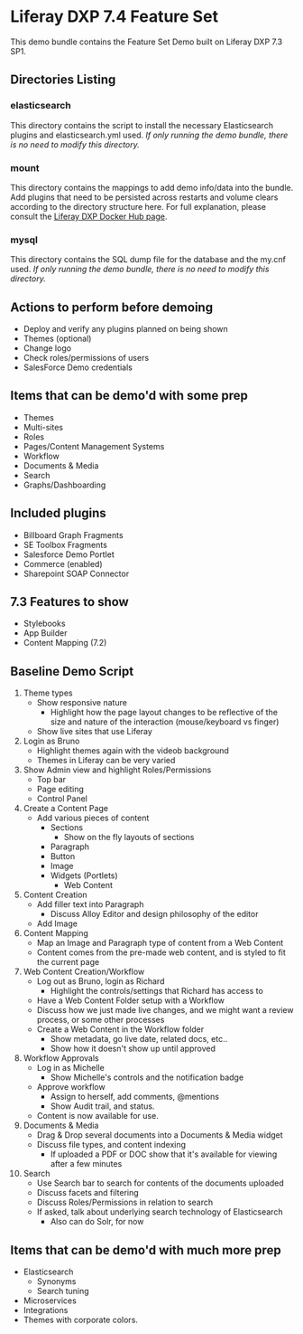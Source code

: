 # Liferay DXP 7.4 Feature Set
This demo bundle contains the Feature Set Demo built on Liferay DXP 7.3 SP1.

## Directories Listing
### elasticsearch
This directory contains the script to install the necessary Elasticsearch plugins and elasticsearch.yml used. *If only running the demo bundle, there is no need to modify this directory.*
### mount
This directory contains the mappings to add demo info/data into the bundle. Add plugins that need to be persisted across restarts and volume clears according to the directory structure here. For full explanation, please consult the [Liferay DXP Docker Hub page](https://hub.docker.com/r/liferay/dxp).
### mysql
This directory contains the SQL dump file for the database and the my.cnf used. *If only running the demo bundle, there is no need to modify this directory.*

## Actions to perform before demoing
- Deploy and verify any plugins planned on being shown
- Themes (optional)
- Change logo
- Check roles/permissions of users
- SalesForce Demo credentials

## Items that can be demo'd with some prep
- Themes
- Multi-sites
- Roles
- Pages/Content Management Systems
- Workflow
- Documents & Media
- Search
- Graphs/Dashboarding

## Included plugins
- Billboard Graph Fragments
- SE Toolbox Fragments
- Salesforce Demo Portlet
- Commerce (enabled)
- Sharepoint SOAP Connector

## 7.3 Features to show
- Stylebooks
- App Builder
- Content Mapping (7.2)

## Baseline Demo Script
1. Theme types
	- Show responsive nature
		- Highlight how the page layout changes to be reflective of the size and nature of the interaction (mouse/keyboard vs finger)
	- Show live sites that use Liferay
2. Login as Bruno
	- Highlight themes again with the videob background
	- Themes in Liferay can be very varied
3. Show Admin view and highlight Roles/Permissions
	- Top bar
	- Page editing
	- Control Panel
4. Create a Content Page
	- Add various pieces of content
		- Sections
			- Show on the fly layouts of sections
		- Paragraph
		- Button
		- Image
		- Widgets (Portlets)
			- Web Content
5. Content Creation
	- Add filler text into Paragraph
		- Discuss Alloy Editor and design philosophy of the editor
	- Add Image
6. Content Mapping
	- Map an Image and Paragraph type of content from a Web Content
	- Content comes from the pre-made web content, and is styled to fit the current page
7. Web Content Creation/Workflow
	- Log out as Bruno, login as Richard
		- Highlight the controls/settings that Richard has access to
	- Have a Web Content Folder setup with a Workflow
	- Discuss how we just made live changes, and we might want a review process, or some other processes
	- Create a Web Content in the Workflow folder
		- Show metadata, go live date, related docs, etc..
		- Show how it doesn't show up until approved
8. Workflow Approvals
	- Log in as Michelle
		- Show Michelle's controls and the notification badge
	- Approve workflow
		- Assign to herself, add comments, @mentions
		- Show Audit trail, and status.
	- Content is now available for use.
9. Documents & Media
	- Drag & Drop several documents into a Documents & Media widget
	- Discuss file types, and content indexing
		- If uploaded a PDF or DOC show that it's available for viewing after a few minutes
10. Search
	- Use Search bar to search for contents of the documents uploaded
	- Discuss facets and filtering
	- Discuss Roles/Permissions in relation to search
	- If asked, talk about underlying search technology of Elasticsearch
		- Also can do Solr, for now
	
## Items that can be demo'd with much more prep
- Elasticsearch
	- Synonyms
	- Search tuning
- Microservices
- Integrations
- Themes with corporate colors.
